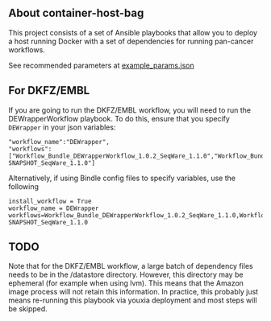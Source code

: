 ## About container-host-bag

This project consists of a set of Ansible playbooks that allow you to deploy a host running Docker with a set of dependencies for running pan-cancer workflows. 

See recommended parameters at [example\_params.json](example_params.json)


## For DKFZ/EMBL
If you are going to run the DKFZ/EMBL workflow, you will need to run the DEWrapperWorkflow playbook. To do this, ensure that you specify `DEWrapper` in your json variables:

    "workflow_name":"DEWrapper",
    "workflows":["Workflow_Bundle_DEWrapperWorkflow_1.0.2_SeqWare_1.1.0","Workflow_Bundle_HelloWorld_1.0-SNAPSHOT_SeqWare_1.1.0"]    

Alternatively, if using Bindle config files to specify variables, use the following

    install_workflow = True
    workflow_name = DEWrapper
    workflows=Workflow_Bundle_DEWrapperWorkflow_1.0.2_SeqWare_1.1.0,Workflow_Bundle_HelloWorld_1.0-SNAPSHOT_SeqWare_1.1.0

## TODO

Note that for the DKFZ/EMBL workflow, a large batch of dependency files needs to be in the /datastore directory. However, this directory may be ephemeral (for example when using lvm). This means that the Amazon image process will not retain this information. In practice, this probably just means re-running this playbook via youxia deployment and most steps will be skipped. 
